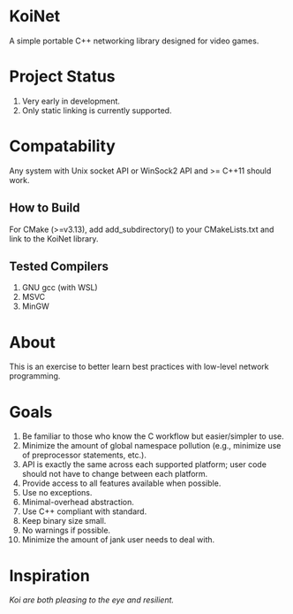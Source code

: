 # KoiNet
A simple portable C++ networking library designed for video games.

# Project Status
1. Very early in development.
2. Only static linking is currently supported.

# Compatability
Any system with Unix socket API or WinSock2 API and >= C++11 should work.

## How to Build
For CMake (>=v3.13), add add_subdirectory(<path-to-koinet-subdir>) to your CMakeLists.txt and link to the KoiNet library.

## Tested Compilers
1. GNU gcc (with WSL)
2. MSVC
3. MinGW

# About
This is an exercise to better learn best practices with low-level network programming.

# Goals
1. Be familiar to those who know the C workflow but easier/simpler to use.
2. Minimize the amount of global namespace pollution (e.g., minimize use of preprocessor statements, etc.).
3. API is exactly the same across each supported platform; user code should not have to change between each platform.
4. Provide access to all features available when possible.
5. Use no exceptions.
6. Minimal-overhead abstraction.
7. Use C++ compliant with standard.
8. Keep binary size small.
9. No warnings if possible.
10. Minimize the amount of jank user needs to deal with.

# Inspiration
*Koi are both pleasing to the eye and resilient.*
